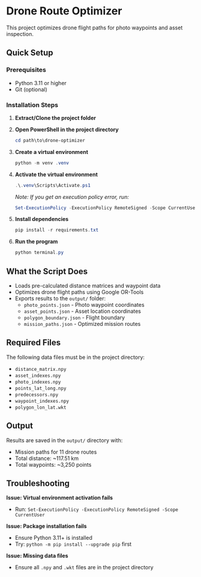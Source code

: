 # Drone Route Optimizer

This project optimizes drone flight paths for photo waypoints and asset inspection.

## Quick Setup

### Prerequisites
- Python 3.11 or higher
- Git (optional)

### Installation Steps

1. **Extract/Clone the project folder**

2. **Open PowerShell in the project directory**
   ```powershell
   cd path\to\drone-optimizer
   ```

3. **Create a virtual environment**
   ```powershell
   python -m venv .venv
   ```

4. **Activate the virtual environment**
   ```powershell
   .\.venv\Scripts\Activate.ps1
   ```
   
   *Note: If you get an execution policy error, run:*
   ```powershell
   Set-ExecutionPolicy -ExecutionPolicy RemoteSigned -Scope CurrentUser
   ```

5. **Install dependencies**
   ```powershell
   pip install -r requirements.txt
   ```

6. **Run the program**
   ```powershell
   python terminal.py
   ```

## What the Script Does

- Loads pre-calculated distance matrices and waypoint data
- Optimizes drone flight paths using Google OR-Tools
- Exports results to the `output/` folder:
  - `photo_points.json` - Photo waypoint coordinates
  - `asset_points.json` - Asset location coordinates
  - `polygon_boundary.json` - Flight boundary
  - `mission_paths.json` - Optimized mission routes

## Required Files

The following data files must be in the project directory:
- `distance_matrix.npy`
- `asset_indexes.npy`
- `photo_indexes.npy`
- `points_lat_long.npy`
- `predecessors.npy`
- `waypoint_indexes.npy`
- `polygon_lon_lat.wkt`

## Output

Results are saved in the `output/` directory with:
- Mission paths for 11 drone routes
- Total distance: ~117.51 km
- Total waypoints: ~3,250 points

## Troubleshooting

**Issue: Virtual environment activation fails**
- Run: `Set-ExecutionPolicy -ExecutionPolicy RemoteSigned -Scope CurrentUser`

**Issue: Package installation fails**
- Ensure Python 3.11+ is installed
- Try: `python -m pip install --upgrade pip` first

**Issue: Missing data files**
- Ensure all `.npy` and `.wkt` files are in the project directory

